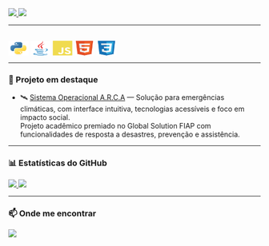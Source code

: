 <div>
  <a href="https://github.com/PxS00">
    <img height="180em" src="https://github-readme-stats.vercel.app/api?username=PxS00&show_icons=true&theme=tokyonight&include_all_commits=true&count_private=true"/>
    <img height="180em" src="https://github-readme-stats.vercel.app/api/top-langs/?username=PxS00&layout=compact&langs_count=10&theme=tokyonight&hide=scss,shell,makefile"/>
  </a>
</div>

---


<div style="display: inline_block"><br>
  <img align="center" alt="Python" height="30" width="40" src="https://raw.githubusercontent.com/devicons/devicon/master/icons/python/python-original.svg">
  <img align="center" alt="Java" height="30" width="40" src="https://raw.githubusercontent.com/devicons/devicon/master/icons/java/java-original.svg">
  <img align="center" alt="JavaScript" height="30" width="40" src="https://raw.githubusercontent.com/devicons/devicon/master/icons/javascript/javascript-plain.svg">
  <img align="center" alt="HTML" height="30" width="40" src="https://raw.githubusercontent.com/devicons/devicon/master/icons/html5/html5-original.svg">
  <img align="center" alt="CSS" height="30" width="40" src="https://raw.githubusercontent.com/devicons/devicon/master/icons/css3/css3-original.svg">
</div>

---

### 💼 Projeto em destaque

- 🛰️ [Sistema Operacional A.R.C.A](https://github.com/PxS00/Sistema-Operacional-A.R.C.A) — Solução para emergências climáticas, com interface intuitiva, tecnologias acessíveis e foco em impacto social.  
  Projeto acadêmico premiado no Global Solution FIAP com funcionalidades de resposta a desastres, prevenção e assistência.

---

### 📊 Estatísticas do GitHub

<div>
  <a href="https://github.com/PxS00">
    <img height="180em" src="https://github-readme-stats.vercel.app/api?username=PxS00&show_icons=true&theme=tokyonight&include_all_commits=true&count_private=true"/>
    <img height="180em" src="https://github-readme-stats.vercel.app/api/top-langs/?username=PxS00&layout=compact&langs_count=10&theme=tokyonight&hide=scss,shell,makefile"/>
  </a>
</div>

---

### 📫 Onde me encontrar

<div> 
  <a href="https://www.linkedin.com/in/lucas-rossoni-dieder-32242a353/" target="_blank">
    <img src="https://img.shields.io/badge/-LinkedIn-8e44ad?style=for-the-badge&logo=linkedin&logoColor=white">
  </a>
</div>
